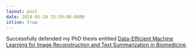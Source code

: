 ```yaml
---
layout: post
date: 2024-05-24 15:59:00-0400
inline: true
---
```


Successfully defended my PhD thesis entitled [Data-Efficient Machine Learning for Image Reconstruction and Text Summarization in Biomedicine](https://docs.google.com/presentation/d/1YyZCnVaYZyuvUKWBewwCtS_-rVLPQ1pgT6l-lQgxmyE/edit?usp=sharing).
